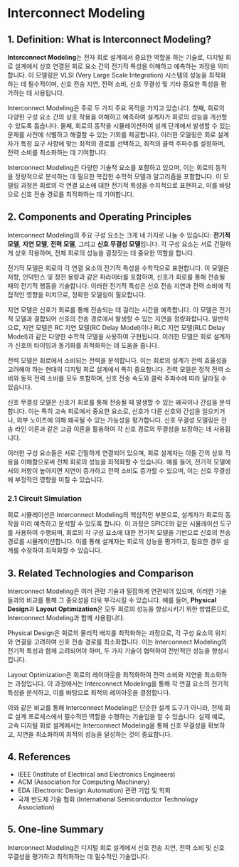 # Interconnect Modeling

## 1. Definition: What is **Interconnect Modeling**?
**Interconnect Modeling**는 전자 회로 설계에서 중요한 역할을 하는 기술로, 디지털 회로 설계에서 상호 연결된 회로 요소 간의 전기적 특성을 이해하고 예측하는 과정을 의미합니다. 이 모델링은 VLSI (Very Large Scale Integration) 시스템의 성능을 최적화하는 데 필수적이며, 신호 전송 지연, 전력 소비, 신호 무결성 및 기타 중요한 특성을 평가하는 데 사용됩니다. 

Interconnect Modeling은 주로 두 가지 주요 목적을 가지고 있습니다. 첫째, 회로의 다양한 구성 요소 간의 상호 작용을 이해하고 예측하여 설계자가 회로의 성능을 개선할 수 있도록 돕습니다. 둘째, 회로의 동작을 시뮬레이션하여 설계 단계에서 발생할 수 있는 문제를 사전에 식별하고 해결할 수 있는 기회를 제공합니다. 이러한 모델링은 회로 설계자가 특정 요구 사항에 맞는 최적의 경로를 선택하고, 최적의 클럭 주파수를 설정하며, 전력 소비를 최소화하는 데 기여합니다.

Interconnect Modeling은 다양한 기술적 요소를 포함하고 있으며, 이는 회로의 동작을 정량적으로 분석하는 데 필요한 복잡한 수학적 모델과 알고리즘을 포함합니다. 이 모델링 과정은 회로의 각 연결 요소에 대한 전기적 특성을 수치적으로 표현하고, 이를 바탕으로 신호 전송 경로를 최적화하는 데 기여합니다. 

## 2. Components and Operating Principles
Interconnect Modeling의 주요 구성 요소는 크게 네 가지로 나눌 수 있습니다: **전기적 모델**, **지연 모델**, **전력 모델**, 그리고 **신호 무결성 모델**입니다. 각 구성 요소는 서로 긴밀하게 상호 작용하며, 전체 회로의 성능을 결정짓는 데 중요한 역할을 합니다.

전기적 모델은 회로의 각 연결 요소의 전기적 특성을 수학적으로 표현합니다. 이 모델은 저항, 인덕턴스 및 정전 용량과 같은 파라미터를 포함하여, 신호가 회로를 통해 전송될 때의 전기적 행동을 기술합니다. 이러한 전기적 특성은 신호 전송 지연과 전력 소비에 직접적인 영향을 미치므로, 정확한 모델링이 필요합니다.

지연 모델은 신호가 회로를 통해 전송되는 데 걸리는 시간을 예측합니다. 이 모델은 전기적 모델과 결합되어 신호의 전송 경로에서 발생할 수 있는 지연을 정량화합니다. 일반적으로, 지연 모델은 RC 지연 모델(RC Delay Model)이나 RLC 지연 모델(RLC Delay Model)과 같은 다양한 수학적 모델을 사용하여 구현됩니다. 이러한 모델은 회로 설계자가 신호의 타이밍과 동기화를 최적화하는 데 도움을 줍니다.

전력 모델은 회로에서 소비되는 전력을 분석합니다. 이는 회로의 설계가 전력 효율성을 고려해야 하는 현대의 디지털 회로 설계에서 특히 중요합니다. 전력 모델은 정적 전력 소비와 동적 전력 소비를 모두 포함하며, 신호 전송 속도와 클럭 주파수에 따라 달라질 수 있습니다.

신호 무결성 모델은 신호가 회로를 통해 전송될 때 발생할 수 있는 왜곡이나 간섭을 분석합니다. 이는 특히 고속 회로에서 중요한 요소로, 신호가 다른 신호와 간섭을 일으키거나, 외부 노이즈에 의해 왜곡될 수 있는 가능성을 평가합니다. 신호 무결성 모델링은 전송 라인 이론과 같은 고급 이론을 활용하여 각 신호 경로의 무결성을 보장하는 데 사용됩니다.

이러한 구성 요소들은 서로 긴밀하게 연결되어 있으며, 회로 설계자는 이들 간의 상호 작용을 이해함으로써 전체 회로의 성능을 최적화할 수 있습니다. 예를 들어, 전기적 모델에서의 저항이 높아지면 지연이 증가하고 전력 소비도 증가할 수 있으며, 이는 신호 무결성에 부정적인 영향을 미칠 수 있습니다.

### 2.1 Circuit Simulation
회로 시뮬레이션은 Interconnect Modeling의 핵심적인 부분으로, 설계자가 회로의 동작을 미리 예측하고 분석할 수 있도록 합니다. 이 과정은 SPICE와 같은 시뮬레이션 도구를 사용하여 수행되며, 회로의 각 구성 요소에 대한 전기적 모델을 기반으로 신호의 전송 경로를 시뮬레이션합니다. 이를 통해 설계자는 회로의 성능을 평가하고, 필요한 경우 설계를 수정하여 최적화할 수 있습니다.

## 3. Related Technologies and Comparison
Interconnect Modeling은 여러 관련 기술과 밀접하게 연관되어 있으며, 이러한 기술들과의 비교를 통해 그 중요성을 더욱 부각시킬 수 있습니다. 예를 들어, **Physical Design**과 **Layout Optimization**은 모두 회로의 성능을 향상시키기 위한 방법론으로, Interconnect Modeling과 함께 사용됩니다.

Physical Design은 회로의 물리적 배치를 최적화하는 과정으로, 각 구성 요소의 위치와 연결을 고려하여 신호 전송 경로를 최소화합니다. 이는 Interconnect Modeling의 전기적 특성과 함께 고려되어야 하며, 두 가지 기술이 협력하여 전반적인 성능을 향상시킵니다. 

Layout Optimization은 회로의 레이아웃을 최적화하여 전력 소비와 지연을 최소화하는 과정입니다. 이 과정에서는 Interconnect Modeling을 통해 각 연결 요소의 전기적 특성을 분석하고, 이를 바탕으로 최적의 레이아웃을 결정합니다. 

이와 같은 비교를 통해 Interconnect Modeling은 단순한 설계 도구가 아니라, 전체 회로 설계 프로세스에서 필수적인 역할을 수행하는 기술임을 알 수 있습니다. 실제 예로, 고속 디지털 회로 설계에서는 Interconnect Modeling을 통해 신호 무결성을 확보하고, 지연을 최소화하여 최적의 성능을 달성하는 것이 중요합니다.

## 4. References
- IEEE (Institute of Electrical and Electronics Engineers)
- ACM (Association for Computing Machinery)
- EDA (Electronic Design Automation) 관련 기업 및 학회
- 국제 반도체 기술 협회 (International Semiconductor Technology Association)

## 5. One-line Summary
Interconnect Modeling은 디지털 회로 설계에서 신호 전송 지연, 전력 소비 및 신호 무결성을 평가하고 최적화하는 데 필수적인 기술입니다.